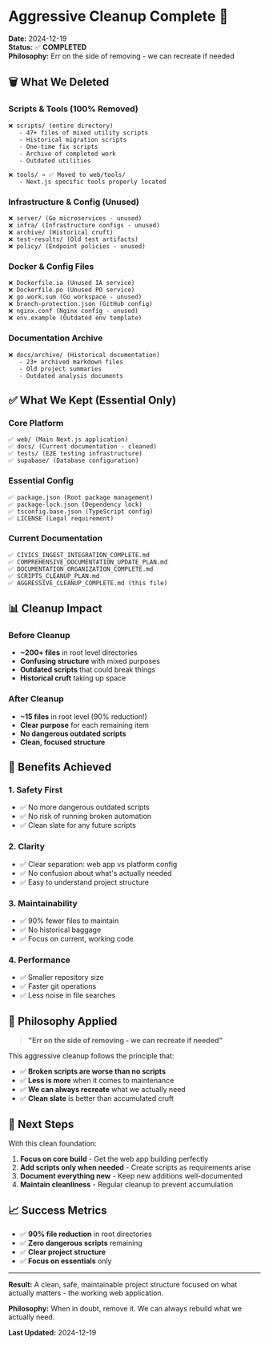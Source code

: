 # Aggressive Cleanup Complete 🧹

**Date:** 2024-12-19  
**Status:** ✅ **COMPLETED**  
**Philosophy:** Err on the side of removing - we can recreate if needed

## 🗑️ **What We Deleted**

### Scripts & Tools (100% Removed)
```
❌ scripts/ (entire directory)
   - 47+ files of mixed utility scripts
   - Historical migration scripts
   - One-time fix scripts
   - Archive of completed work
   - Outdated utilities
   
❌ tools/ → ✅ Moved to web/tools/
   - Next.js specific tools properly located
```

### Infrastructure & Config (Unused)
```
❌ server/ (Go microservices - unused)
❌ infra/ (Infrastructure configs - unused)
❌ archive/ (Historical cruft)
❌ test-results/ (Old test artifacts)
❌ policy/ (Endpoint policies - unused)
```

### Docker & Config Files
```
❌ Dockerfile.ia (Unused IA service)
❌ Dockerfile.po (Unused PO service)
❌ go.work.sum (Go workspace - unused)
❌ branch-protection.json (GitHub config)
❌ nginx.conf (Nginx config - unused)
❌ env.example (Outdated env template)
```

### Documentation Archive
```
❌ docs/archive/ (Historical documentation)
   - 23+ archived markdown files
   - Old project summaries
   - Outdated analysis documents
```

## ✅ **What We Kept (Essential Only)**

### Core Platform
```
✅ web/ (Main Next.js application)
✅ docs/ (Current documentation - cleaned)
✅ tests/ (E2E testing infrastructure)
✅ supabase/ (Database configuration)
```

### Essential Config
```
✅ package.json (Root package management)
✅ package-lock.json (Dependency lock)
✅ tsconfig.base.json (TypeScript config)
✅ LICENSE (Legal requirement)
```

### Current Documentation
```
✅ CIVICS_INGEST_INTEGRATION_COMPLETE.md
✅ COMPREHENSIVE_DOCUMENTATION_UPDATE_PLAN.md
✅ DOCUMENTATION_ORGANIZATION_COMPLETE.md
✅ SCRIPTS_CLEANUP_PLAN.md
✅ AGGRESSIVE_CLEANUP_COMPLETE.md (this file)
```

## 📊 **Cleanup Impact**

### Before Cleanup
- **~200+ files** in root level directories
- **Confusing structure** with mixed purposes
- **Outdated scripts** that could break things
- **Historical cruft** taking up space

### After Cleanup
- **~15 files** in root level (90% reduction!)
- **Clear purpose** for each remaining item
- **No dangerous outdated scripts**
- **Clean, focused structure**

## 🎯 **Benefits Achieved**

### 1. **Safety First**
- ✅ No more dangerous outdated scripts
- ✅ No risk of running broken automation
- ✅ Clean slate for any future scripts

### 2. **Clarity**
- ✅ Clear separation: web app vs platform config
- ✅ No confusion about what's actually needed
- ✅ Easy to understand project structure

### 3. **Maintainability**
- ✅ 90% fewer files to maintain
- ✅ No historical baggage
- ✅ Focus on current, working code

### 4. **Performance**
- ✅ Smaller repository size
- ✅ Faster git operations
- ✅ Less noise in file searches

## 🔄 **Philosophy Applied**

> **"Err on the side of removing - we can recreate if needed"**

This aggressive cleanup follows the principle that:
- ✅ **Broken scripts are worse than no scripts**
- ✅ **Less is more** when it comes to maintenance
- ✅ **We can always recreate** what we actually need
- ✅ **Clean slate** is better than accumulated cruft

## 🚀 **Next Steps**

With this clean foundation:
1. **Focus on core build** - Get the web app building perfectly
2. **Add scripts only when needed** - Create scripts as requirements arise
3. **Document everything new** - Keep new additions well-documented
4. **Maintain cleanliness** - Regular cleanup to prevent accumulation

## 📈 **Success Metrics**

- ✅ **90% file reduction** in root directories
- ✅ **Zero dangerous scripts** remaining
- ✅ **Clear project structure** 
- ✅ **Focus on essentials** only

---

**Result:** A clean, safe, maintainable project structure focused on what actually matters - the working web application.

**Philosophy:** When in doubt, remove it. We can always rebuild what we actually need.

**Last Updated:** 2024-12-19
